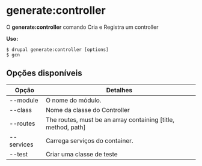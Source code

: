 # generate:controller
O **generate:controller** comando Cria e Registra um controller

**Uso:**
```
$ drupal generate:controller [options] 
$ gcn  
```

## Opções disponíveis
Opção | Detalhes
-------|-------------
--module | O nome do módulo.
--class | Nome da classe do Controller
--routes | The routes, must be an array containing [title, method, path]
--services | Carrega serviços do container.
--test | Criar uma classe de teste
